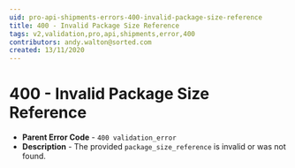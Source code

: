 ```yaml
---
uid: pro-api-shipments-errors-400-invalid-package-size-reference
title: 400 - Invalid Package Size Reference
tags: v2,validation,pro,api,shipments,error,400
contributors: andy.walton@sorted.com
created: 13/11/2020
---
```

# 400 - Invalid Package Size Reference

* **Parent Error Code** - `400 validation_error`
* **Description** - The provided `package_size_reference` is invalid or was not found.